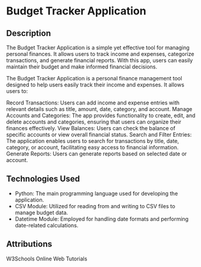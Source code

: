 # Budget Tracker Application

## Description
The Budget Tracker Application is a simple yet effective tool for managing personal finances. It allows users to track income and expenses, categorize transactions, and generate financial reports. With this app, users can easily maintain their budget and make informed financial decisions.

The Budget Tracker Application is a personal finance management tool designed to help users easily track their income and expenses. It allows users to:

Record Transactions: Users can add income and expense entries with relevant details such as title, amount, date, category, and account.
Manage Accounts and Categories: The app provides functionality to create, edit, and delete accounts and categories, ensuring that users can organize their finances effectively.
View Balances: Users can check the balance of specific accounts or view overall financial status.
Search and Filter Entries: The application enables users to search for transactions by title, date, category, or account, facilitating easy access to financial information.
Generate Reports: Users can generate reports based on selected date or account.

## Technologies Used
- Python: The main programming language used for developing the application.
- CSV Module: Utilized for reading from and writing to CSV files to manage budget data.
- Datetime Module: Employed for handling date formats and performing date-related calculations.

## Attributions
W3Schools Online Web Tutorials
